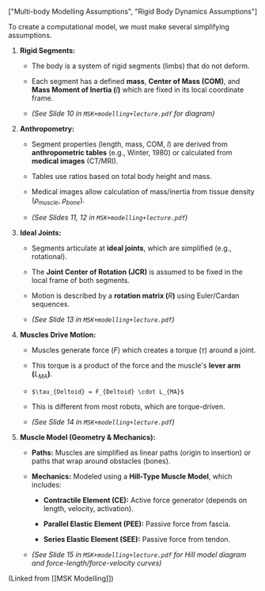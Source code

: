 ["Multi-body Modelling Assumptions", "Rigid Body Dynamics Assumptions"]

To create a computational model, we must make several simplifying assumptions.

1. **Rigid Segments:**
    
    - The body is a system of rigid segments (limbs) that do not deform.
        
    - Each segment has a defined **mass**, **Center of Mass (COM)**, and **Mass Moment of Inertia (**$I$**)** which are fixed in its local coordinate frame.
        
    - _(See Slide 10 in `MSK+modelling+lecture.pdf` for diagram)_
        
2. **Anthropometry:**
    
    - Segment properties (length, mass, COM, $I$) are derived from **anthropometric tables** (e.g., Winter, 1980) or calculated from **medical images** (CT/MRI).
        
    - Tables use ratios based on total body height and mass.
        
    - Medical images allow calculation of mass/inertia from tissue density ($\rho_{muscle}$, $\rho_{bone}$).
        
    - _(See Slides 11, 12 in `MSK+modelling+lecture.pdf`)_
        
3. **Ideal Joints:**
    
    - Segments articulate at **ideal joints**, which are simplified (e.g., rotational).
        
    - The **Joint Center of Rotation (JCR)** is assumed to be fixed in the local frame of both segments.
        
    - Motion is described by a **rotation matrix (**$R$**)** using Euler/Cardan sequences.
        
    - _(See Slide 13 in `MSK+modelling+lecture.pdf`)_
        
4. **Muscles Drive Motion:**
    
    - Muscles generate force ($F$) which creates a torque ($\tau$) around a joint.
        
    - This torque is a product of the force and the muscle's **lever arm (**$L_{MA}$**)**.
        
    - `$\tau_{Deltoid} = F_{Deltoid} \cdot L_{MA}$`
        
    - This is different from most robots, which are torque-driven.
        
    - _(See Slide 14 in `MSK+modelling+lecture.pdf`)_
        
5. **Muscle Model (Geometry & Mechanics):**
    
    - **Paths:** Muscles are simplified as linear paths (origin to insertion) or paths that wrap around obstacles (bones).
        
    - **Mechanics:** Modeled using a **Hill-Type Muscle Model**, which includes:
        
        - **Contractile Element (CE):** Active force generator (depends on length, velocity, activation).
            
        - **Parallel Elastic Element (PEE):** Passive force from fascia.
            
        - **Series Elastic Element (SEE):** Passive force from tendon.
            
    - _(See Slide 15 in `MSK+modelling+lecture.pdf` for Hill model diagram and force-length/force-velocity curves)_
        

(Linked from [[MSK Modelling]])